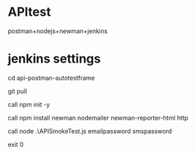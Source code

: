 # APItest
postman+nodejs+newman+jenkins
# jenkins settings
cd api-postman-autotestframe

git pull

call npm init -y

call npm install newman nodemailer newman-reporter-html http

call node .\APISmokeTest.js emailpassword smspassword

exit 0
